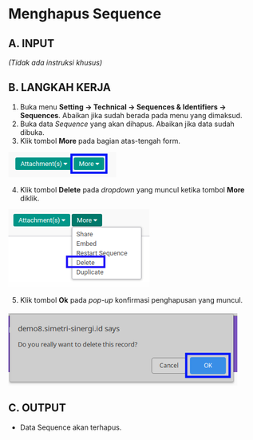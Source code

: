 # Menghapus Sequence

## A. INPUT

*(Tidak ada instruksi khusus)*

## B. LANGKAH KERJA

1. Buka menu **Setting -> Technical -> Sequences & Identifiers -> Sequences**. Abaikan jika sudah berada pada menu yang dimaksud.
2. Buka data *Sequence* yang akan dihapus. Abaikan jika data sudah dibuka.
3. Klik tombol **More** pada bagian atas-tengah form.

![](../img/sequence/tombol-more.png)

4. Klik tombol **Delete** pada *dropdown* yang muncul ketika tombol **More** diklik.

![](../img/sequence/tombol-more-delete.png)

5. Klik tombol **Ok** pada *pop-up* konfirmasi penghapusan yang muncul.

![](../img/sequence/pop-up-konfirmasi-delete.png)

## C. OUTPUT

* Data Sequence akan terhapus.
